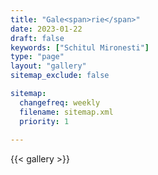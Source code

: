 ```yaml
---
title: "Gale<span>rie</span>"
date: 2023-01-22
draft: false
keywords: ["Schitul Mironesti"]
type: "page"
layout: "gallery"
sitemap_exclude: false

sitemap:
  changefreq: weekly
  filename: sitemap.xml
  priority: 1
  
---
```


{{< gallery >}}